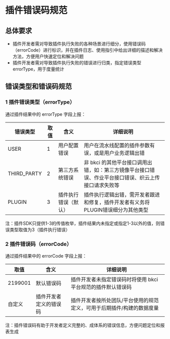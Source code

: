 # 插件错误码规范

## 总体要求

- 插件开发者需对导致插件执行失败的各种场景进行细分，使用错误码（errorCode）进行标识，并在插件日志、使用指引中给出详细的描述和解决方法，方便用户快速定位和解决问题
- 插件开发者需对导致插件执行失败的错误进行归类，指定错误类型 errorType，用于度量统计

## 错误类型和错误码规范

### 1 插件错误类型（errorType）

通过插件结果中的 errorType 字段上报：

| 错误类型 | 取值 | 含义 | 详细说明 |
| ---- | ---- | ---- | ---- |
| USER | 1 | 用户配置错误 | 用户在流水线配置的插件参数有误，或是用户业务逻辑出错 |
| THIRD_PARTY | 2 | 第三方系统错误 | 非 bkci 的其他平台接口调用出错，如：第三方镜像平台接口错误、作业平台接口错误、织云上传接口请求失败等 |
| PLUGIN | 3 | 插件执行错误（默认） | 插件执行逻辑出错，需开发者跟进和修复，插件开发者有义务将PLUGIN错误细分为其他类型 |

注：插件SDK只提供1-3的传值枚举，插件结果内未指定或指定1-3以外的值，则错误类型取值为3（插件执行错误）

### 2 插件错误码（errorCode）

通过插件结果中的 errorCode 字段上报：

| 取值 | 含义 | 详细说明 |
| ---- | ---- | ---- |
| 2199001 | 默认错误码 | 插件开发者未指定错误码时将使用 bkci 平台规范的插件默认错误码 |
| 自定义 | 插件开发者定义的错误码 | 插件开发者按所处团队/平台使用的规范定义，可用于后期插件/构建的数据度量 |

注：插件错误码有助于开发者定义完整的、成体系的错误信息，方便问题定位和报表生成
